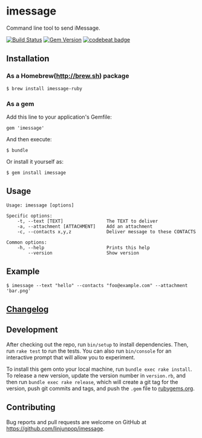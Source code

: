 # imessage

Command line tool to send iMessage.

[![Build Status](https://travis-ci.org/linjunpop/imessage.svg?branch=master)](https://travis-ci.org/linjunpop/imessage)
[![Gem Version](https://img.shields.io/gem/v/imessage.svg)](https://rubygems.org/gems/imessage)
[![codebeat badge](https://codebeat.co/badges/69f6f8ee-8ddd-4355-aa7c-0cd4ac369718)](https://codebeat.co/projects/github-com-linjunpop-imessage-master)



## Installation

### As a Homebrew(http://brew.sh) package

    $ brew install imessage-ruby

### As a gem

Add this line to your application's Gemfile:

    gem 'imessage'

And then execute:

    $ bundle

Or install it yourself as:

    $ gem install imessage

## Usage

```shell
Usage: imessage [options]

Specific options:
    -t, --text [TEXT]                The TEXT to deliver
    -a, --attachment [ATTACHMENT]    Add an attachment
    -c, --contacts x,y,z             Deliver message to these CONTACTS

Common options:
    -h, --help                       Prints this help
        --version                    Show version
```

## Example

```
$ imessage --text "hello" --contacts "foo@example.com" --attachment 'bar.png'
```

## [Changelog](CHANGELOG.md)

## Development

After checking out the repo, run `bin/setup` to install dependencies. Then, run `rake test` to run the tests. You can also run `bin/console` for an interactive prompt that will allow you to experiment.

To install this gem onto your local machine, run `bundle exec rake install`. To release a new version, update the version number in `version.rb`, and then run `bundle exec rake release`, which will create a git tag for the version, push git commits and tags, and push the `.gem` file to [rubygems.org](https://rubygems.org).

## Contributing

Bug reports and pull requests are welcome on GitHub at https://github.com/linjunpop/imessage.
